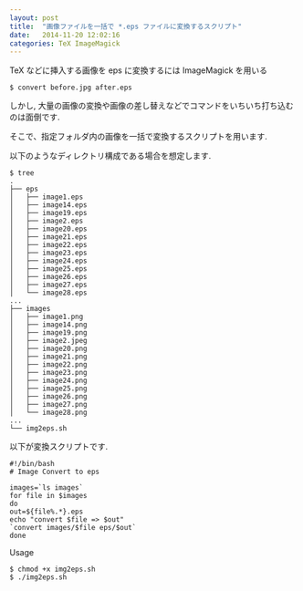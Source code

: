 ```yaml
---
layout: post
title:  "画像ファイルを一括で *.eps ファイルに変換するスクリプト"
date:   2014-11-20 12:02:16
categories: TeX ImageMagick
---
```

TeX などに挿入する画像を eps に変換するには ImageMagick を用いる

```
$ convert before.jpg after.eps
```

しかし, 大量の画像の変換や画像の差し替えなどでコマンドをいちいち打ち込むのは面倒です.

そこで、指定フォルダ内の画像を一括で変換するスクリプトを用います.

以下のようなディレクトリ構成である場合を想定します.

```
$ tree
.
├── eps
│   ├── image1.eps
│   ├── image14.eps
│   ├── image19.eps
│   ├── image2.eps
│   ├── image20.eps
│   ├── image21.eps
│   ├── image22.eps
│   ├── image23.eps
│   ├── image24.eps
│   ├── image25.eps
│   ├── image26.eps
│   ├── image27.eps
│   └── image28.eps
...
├── images
│   ├── image1.png
│   ├── image14.png
│   ├── image19.png
│   ├── image2.jpeg
│   ├── image20.png
│   ├── image21.png
│   ├── image22.png
│   ├── image23.png
│   ├── image24.png
│   ├── image25.png
│   ├── image26.png
│   ├── image27.png
│   └── image28.png
...
└── img2eps.sh
```

以下が変換スクリプトです.

```
#!/bin/bash
# Image Convert to eps

images=`ls images`
for file in $images
do
out=${file%.*}.eps
echo "convert $file => $out"
`convert images/$file eps/$out`
done
```

Usage

```
$ chmod +x img2eps.sh
$ ./img2eps.sh
```
